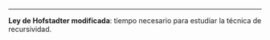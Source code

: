 ----

**Ley de Hofstadter modificada**: tiempo necesario para estudiar la técnica de recursividad. 

